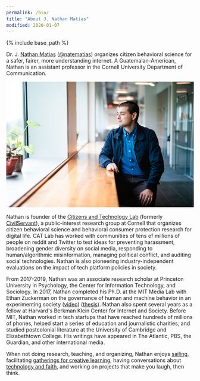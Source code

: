 ```yaml
---
permalink: /bio/
title: "About J. Nathan Matias"
modified: 2020-01-07
---
```


{% include base_path %}

Dr. J. [Nathan Matias](https://natematias.com) (<a href="https://twitter.com/natematias">@natematias</a>) organizes citizen behavioral science for a safer, fairer, more understanding internet. A Guatemalan-American, Nathan is an assistant professor in the Cornell University Department of Communication.

<!--<iframe width="560" height="315" src="https://www.youtube.com/embed/F9u08n4aSw0" frameborder="0" allow="accelerometer; autoplay; encrypted-media; gyroscope; picture-in-picture" allowfullscreen=""></iframe>-->

<!--<div align="center"><img src="../images/nathan-matias-principles-citizen-behavioral-science-      900x506.png" width="65%"/></div>-->

<img src="/images/CALS_20190911_55-profile.png" alt="J. Nathan Matias"/>

<br/>

Nathan is founder of the [Citizens and Technology Lab](https://citizensandtech.org) (formerly [CivilServant](https://civilservant.io)), a public-interest research group at Cornell that organizes citizen behavioral science and behavioral consumer protection research for digital life. CAT Lab has worked with communities of tens of millions of people on reddit and Twitter to test ideas for preventing harassment, broadening gender diversity on social media, responding to human/algorithmic misinformation, managing political conflict, and auditing social technologies. Nathan is also pioneering industry-independent evaluations on the impact of tech platform policies in society.

From 2017-2019, Nathan was an associate research scholar at Princeton University in Psychology, the Center for Information Technology, and Sociology. In 2017, Nathan completed his Ph.D. at the MIT Media Lab with Ethan Zuckerman on the governance of human and machine behavior in an experimenting society ([video](https://www.media.mit.edu/videos/cm-nathan-matias-defense-2017-05-01/)) ([thesis](https://www.media.mit.edu/publications/governing-human-and-machine-behavior-in-an-experimenting-society/)). Nathan also spent several years as a fellow at Harvard's Berkman Klein Center for Internet and Society.  Before MIT, Nathan worked in tech startups that have reached hundreds of millions of phones, helped start a series of education and journalistic charities, and studied postcolonial literature at the University of Cambridge and Elizabethtown College. His writings have appeared in The Atlantic, PBS, the Guardian, and other international media.

When not doing research, teaching, and organizing, Nathan enjoys [sailing](https://natematias.com/portfolio/2018-07-01-windhover/), facilitating [gatherings for creative learning](https://natematias.com/portfolio/2013-01-21-festival-of-learning-2013/), having conversations about [technology and faith](https://medium.com/ai-and-christianity/artificial-intelligence-in-christian-thought-and-practice-20ec8635a94f), and working on projects that make you laugh, then think.
